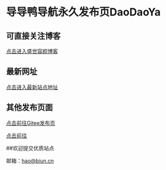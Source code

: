 # 导导鸭导航永久发布页DaoDaoYa

## 可直接关注博客
[点击进入盛世容颜博客](https://www.superry.net)

## 最新网址
[点击进入最新站点地址](https://www.daodaoya.com)

## 其他发布页面

[点击前往Gitee发布页](https://gitee.com/Coolbugs/daodaoya/)

[点击前往](https://daodaoya.qlikes.cn)

##欢迎提交优质站点

邮箱：hao@biun.cn
